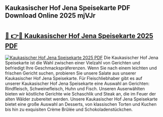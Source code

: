 ## Kaukasischer Hof Jena Speisekarte PDF Download Online 2025 mjVJr

# <h2><a href="http://gc6ortd.nevu.top/?p=Kaukasischer+Hof+Jena+Speisekarte">🔗 👉🔴 Kaukasischer Hof Jena Speisekarte 2025 PDF</a></h2>

[![Kaukasischer Hof Jena Speisekarte 2025 PDF](https://i.imgur.com/dBaPXMq.png)](http://gc6ortd.nevu.top/?p=Kaukasischer+Hof+Jena+Speisekarte)
Die Kaukasischer Hof Jena Speisekarte ist die Wahl zwischen einer Vielzahl von Gerichten und befriedigt Ihre Geschmackspräferenzen. Wenn Sie nach einem leichten und frischen Gericht suchen, probieren Sie unsere Salate aus unserer Kaukasischer Hof Jena Speisekarte. Für Fleischliebhaber gibt es auf unserer Kaukasischer Hof Jena Speisekarte eine Auswahl an Gerichten: Rindfleisch, Schweinefleisch, Huhn und Fisch. Unseren Auserwählten bieten wir köstliche Gerichte wie Schaschlik und Steak an, die im Feuer der alten Wälder zubereitet werden. Unsere Kaukasischer Hof Jena Speisekarte bietet eine große Auswahl an Desserts, von klassischen Torten und Kuchen bis hin zu exquisiten Crème Brûlée und Schokoladenstückchen.
